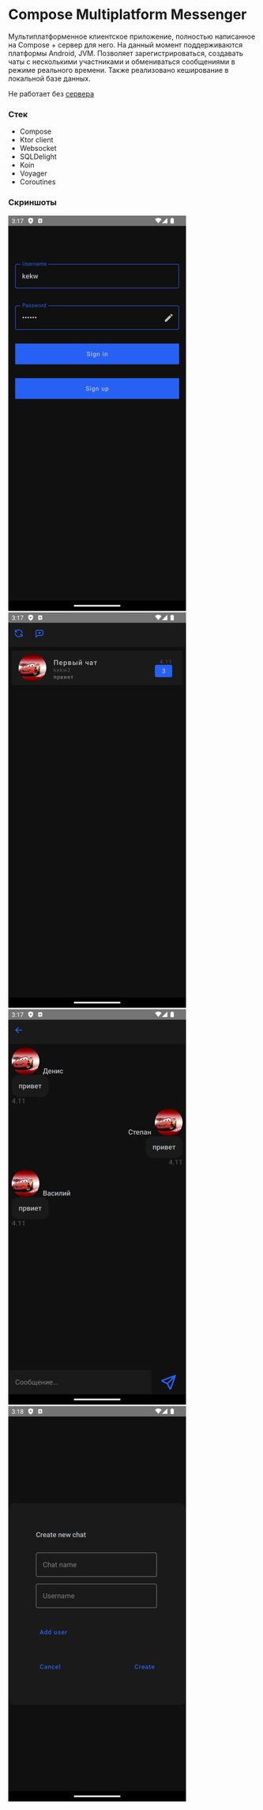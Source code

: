 # Compose Multiplatform Messenger

Мультиплатформенное клиентское приложение, полностью написанное на Compose + сервер для него. На данный момент поддерживаются платформы Android, JVM. Позволяет зарегистрироваться, создавать чаты с несколькими участниками и обмениваться сообщениями в режиме реального времени. Также реализовано кеширование в локальной базе данных.  

Не работает без [сервера](https://github.com/NotTheRobot/org.me.messenger-server/)

### Стек  

- Compose
- Ktor client  
- Websocket  
- SQLDelight  
- Koin  
- Voyager  
- Coroutines  

### Скриншоты

![Экран входа](/screenshots/Screenshot_20240511_151729.png)
![Главный экран](/screenshots/Screenshot_20240511_151745.png)
![Экран чата](/screenshots/Screenshot_20240511_151753.png)
![Экран создания чата](/screenshots/Screenshot_20240511_151827.png)  
